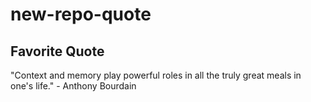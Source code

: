# new-repo-quote

## Favorite Quote

"Context and memory play powerful roles in all the truly great meals in one's life." - Anthony Bourdain
